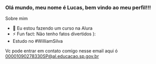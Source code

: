 ### Olá mundo, meu nome é Lucas, bem vindo ao meu perfil!!!



Sobre mim 

- 🌱 Eu estou fazendo um curso na Alura
- ⚡ Fun fact: Não tenho fatos divertidos ):
-  Estudo no #WilliamSilva

Vc pode entrar em contato comigo nesse email aqui ó
00001090278330SP@al.educacao.sp.gov.br
